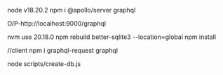node v18.20.2
npm i @apollo/server graphql

O/P-http://localhost:9000/graphql

nvm use 20.18.0
npm rebuild better-sqlite3 --location=global
npm install

//client
npm i graphql-request graphql

<!-- db reset -->

node scripts/create-db.js
